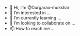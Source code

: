 - 👋 Hi, I’m @Durgarao-mokshar
- 👀 I’m interested in ...
- 🌱 I’m currently learning ...
- 💞️ I’m looking to collaborate on ...
- 📫 How to reach me ...

<!---
Durgarao-mokshar/Durgarao-mokshar is a ✨ special ✨ repository because its `README.md` (this file) appears on your GitHub profile.
You can click the Preview link to take a look at your changes.
--->
